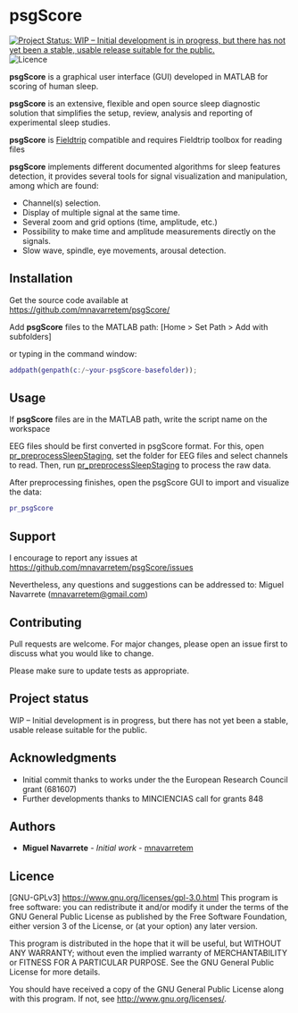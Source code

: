 # psgScore
[![Project Status: WIP – Initial development is in progress, but there has not yet been a stable, usable release suitable for the public.](https://www.repostatus.org/badges/latest/wip.svg)](https://www.repostatus.org/#wip)
![Licence](https://img.shields.io/github/license/mnavarretem/psgScore)

**psgScore** is a graphical user interface (GUI) developed in MATLAB for scoring of human sleep. 

**psgScore** is an extensive, flexible and open source sleep diagnostic solution that simplifies the setup, review, analysis and reporting of experimental sleep studies. 

**psgScore** is [Fieldtrip](http://www.fieldtriptoolbox.org/) compatible and requires Fieldtrip toolbox for reading files 

**psgScore** implements different documented algorithms for sleep features detection, it provides several tools for signal visualization and manipulation, among which are found:
 - Channel(s) selection.
 - Display of multiple signal at the same time.
 - Several zoom and grid options (time, amplitude, etc.)
 - Possibility to make time and amplitude measurements directly on the signals.
 - Slow wave, spindle, eye movements, arousal detection.
 

## Installation
Get the source code available at https://github.com/mnavarretem/psgScore/

Add **psgScore** files to the MATLAB path: [Home > Set Path > Add with subfolders]

or typing in the command window:
``` Matlab
addpath(genpath(c:/~your-psgScore-basefolder));
```

## Usage
If **psgScore**  files are in the MATLAB path, write the script name on the workspace

EEG files should be first converted in psgScore format. For this, open [pr_preprocessSleepStaging](https://github.com/mnavarretem/psgScore/blob/master/pr_preprocessSleepStaging.m), set the folder for EEG files and select channels to read. Then, run [pr_preprocessSleepStaging](https://github.com/mnavarretem/psgScore/blob/master/pr_preprocessSleepStaging.m) to process the raw data. 

After preprocessing finishes, open the psgScore GUI to import and visualize the data: 
``` Matlab
pr_psgScore
```

## Support
I encourage to report any issues at https://github.com/mnavarretem/psgScore/issues

Nevertheless, any questions and suggestions can be addressed to:
Miguel Navarrete (mnavarretem@gmail.com)

## Contributing
Pull requests are welcome. For major changes, please open an issue first to discuss what you would like to change.

Please make sure to update tests as appropriate.

## Project status
WIP – Initial development is in progress, but there has not yet been a stable, usable release suitable for the public.

## Acknowledgments
- Initial commit thanks to works under the the European Research Council grant (681607)
- Further developments thanks to MINCIENCIAS call for grants 848

## Authors

* **Miguel Navarrete** - *Initial work* - [mnavarretem](https://github.com/mnavarretem)

## Licence
[GNU-GPLv3] https://www.gnu.org/licenses/gpl-3.0.html
This program is free software: you can redistribute it and/or modify
it under the terms of the GNU General Public License as published by
the Free Software Foundation, either version 3 of the License, or
(at your option) any later version.

This program is distributed in the hope that it will be useful,
but WITHOUT ANY WARRANTY; without even the implied warranty of
MERCHANTABILITY or FITNESS FOR A PARTICULAR PURPOSE.  See the
GNU General Public License for more details.

You should have received a copy of the GNU General Public License
along with this program.  If not, see <http://www.gnu.org/licenses/>.
